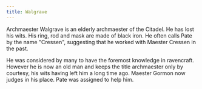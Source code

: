 ```yaml
---
title: Walgrave
---
```


Archmaester Walgrave is an elderly archmaester of the Citadel. He has lost his wits. His ring, rod and mask are made of black iron. He often calls Pate by the name "Cressen", suggesting that he worked with Maester Cressen in the past.

He was considered by many to have the foremost knowledge in ravencraft. However he is now an old man and keeps the title archmaester only by courtesy, his wits having left him a long time ago. Maester Gormon now judges in his place. Pate was assigned to help him. 


